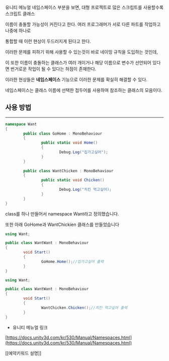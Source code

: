 유니티 메뉴얼 네임스페이스 부분을 보면, 대형 프로젝트로 많은 스크립트를 사용할수록 스크립트 클래스

이름이 충돌할 가능성이 커진다고 한다. 여러 프로그래머가 서로 다른 파트를 작업하고 나중에 하나로

통합할 때 이런 현상이 두드러지게 된다고 한다.

이러한 문제를 피하기 위해 사용할 수 있는것이 바로 네이밍 규칙을 도입하는 것인데,

이 또한 이름이 충돌하는 클래스가 여러 개이거나 해당 이름으로 변수가 선언되어 있다면 번거로운 작업이 될 수 있다는 허점이 존재한다.

이러한 현상들은 **네임스페이스** 기능으로 이러한 문제를 확실히 해결할 수 있다.

네임스페이스는 클래스 이름에 선택한 접두어를 사용하여 참조하는 클래스의 모음이다.

## 사용 방법

---

```csharp
namespace Want
{
		public class GoHome : MonoBehaviour
		{
				public static void Home()
				{
						Debug.Log("집가고싶어");
				}
		}
		
		public class WantChicken : MonoBehaviour
		{
				public static void Chicken()
				{
						Debug.Log("치킨 먹고싶어);
				}
		}
}
```

class를 하나 만들어서 namespace Want라고 정의했습니다.

또한 아래 GoHome과 WantChickien 클래스를 만들었습니다

```csharp
using Want;

public class WantWant : MonoBehaviour
{
		void Start()
		{
				GoHome.Home();//집가고싶어 출력
		}
}
```

```csharp
using Want;

public class WantWant : MonoBehaviour
{
		void Start()
		{
				WantChicken.Chicken();//치킨 먹고싶어 출력
		}
}
```

- 유니티 메뉴얼 링크

[https://docs.unity3d.com/kr/530/Manual/Namespaces.html](https://docs.unity3d.com/kr/530/Manual/Namespaces.html)

[[예약키워드 설명]]